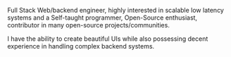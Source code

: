 Full Stack Web/backend engineer, highly interested in scalable low latency
systems and a Self-taught programmer, Open-Source enthusiast, contributor
in many open-source projects/communities.


I have the ability to create beautiful UIs while also possessing decent
experience in handling complex backend systems.

